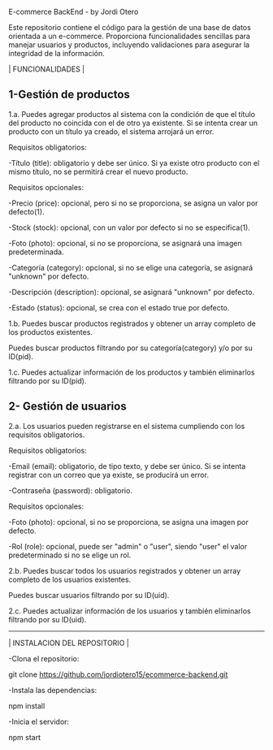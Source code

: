 E-commerce BackEnd - by Jordi Otero

Este repositorio contiene el código para la gestión de una base de datos orientada a un e-commerce.
Proporciona funcionalidades sencillas para manejar usuarios y productos, incluyendo validaciones para asegurar la integridad de la información.

| FUNCIONALIDADES |

1-Gestión de productos
-------------------------------

1.a. Puedes agregar productos al sistema con la condición de que el título del producto no coincida con el de otro ya existente.
Si se intenta crear un producto con un título ya creado, el sistema arrojará un error.

Requisitos obligatorios:

-Título (title): obligatorio y debe ser único. Si ya existe otro producto con el mismo título, no se permitirá crear el nuevo producto.

Requisitos opcionales:

-Precio (price): opcional, pero si no se proporciona, se asigna un valor por defecto(1).

-Stock (stock): opcional, con un valor por defecto si no se especifica(1).

-Foto (photo): opcional, si no se proporciona, se asignará una imagen predeterminada.

-Categoría (category): opcional, si no se elige una categoría, se asignará "unknown" por defecto.

-Descripción (description): opcional, se asignará "unknown" por defecto.

-Estado (status): opcional, se crea con el estado true por defecto.

1.b. Puedes buscar productos registrados y obtener un array completo de los productos existentes.

Puedes buscar productos filtrando por su categoría(category) y/o por su ID(pid).

1.c. Puedes actualizar información de los productos y también eliminarlos filtrando por su ID(pid).


2- Gestión de usuarios
--------------------------------

2.a. Los usuarios pueden registrarse en el sistema cumpliendo con los requisitos obligatorios.

Requisitos obligatorios:

-Email (email): obligatorio, de tipo texto, y debe ser único. Si se intenta registrar con un correo que ya existe, se producirá un error.

-Contraseña (password): obligatorio.


Requisitos opcionales:

-Foto (photo): opcional, si no se proporciona, se asigna una imagen por defecto.

-Rol (role): opcional, puede ser "admin" o "user", siendo "user" el valor predeterminado si no se elige un rol.

2.b. Puedes buscar todos los usuarios registrados y obtener un array completo de los usuarios existentes.

Puedes buscar usuarios filtrando por su ID(uid).

2.c. Puedes actualizar información de los usuarios y también eliminarlos filtrando por su ID(uid).

___________________________________________________________________________________________________________
| INSTALACION DEL REPOSITORIO |

-Clona el repositorio:

git clone https://github.com/jordiotero15/ecommerce-backend.git


-Instala las dependencias:

npm install

-Inicia el servidor:

npm start

